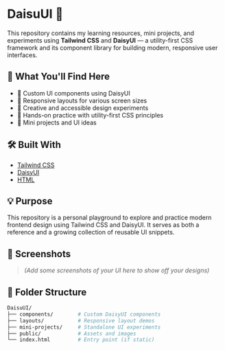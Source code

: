 # DaisuUI 🌼

This repository contains my learning resources, mini projects, and experiments using **Tailwind CSS** and **DaisyUI** — a utility-first CSS framework and its component library for building modern, responsive user interfaces.

## 🚀 What You'll Find Here

- 🔧 Custom UI components using DaisyUI
- 📱 Responsive layouts for various screen sizes
- 🎨 Creative and accessible design experiments
- 🧪 Hands-on practice with utility-first CSS principles
- 📁 Mini projects and UI ideas

## 🛠️ Built With

- [Tailwind CSS](https://tailwindcss.com/)
- [DaisyUI](https://daisyui.com/)
- [HTML](https://developer.mozilla.org/en-US/docs/Web/HTML)

## 💡 Purpose

This repository is a personal playground to explore and practice modern frontend design using Tailwind CSS and DaisyUI. It serves as both a reference and a growing collection of reusable UI snippets.

## 📸 Screenshots

> *(Add some screenshots of your UI here to show off your designs)*

## 📂 Folder Structure

```bash
DaisuUI/
├── components/        # Custom DaisyUI components
├── layouts/           # Responsive layout demos
├── mini-projects/     # Standalone UI experiments
├── public/            # Assets and images
└── index.html         # Entry point (if static)
